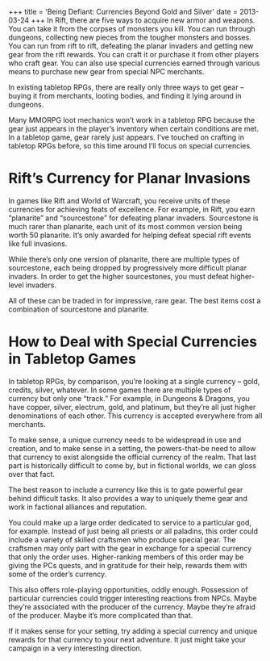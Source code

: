 +++
title = 'Being Defiant: Currencies Beyond Gold and Silver'
date = 2013-03-24
+++
In Rift, there are five ways to acquire new armor and weapons. You can take it from the corpses of monsters you kill. You can run through dungeons, collecting new pieces from the tougher monsters and bosses. You can run from rift to rift, defeating the planar invaders and getting new gear from the rift rewards. You can craft it or purchase it from other players who craft gear. You can also use special currencies earned through various means to purchase new gear from special NPC merchants.

In existing tabletop RPGs, there are really only three ways to get gear – buying it from merchants, looting bodies, and finding it lying around in dungeons.

Many MMORPG loot mechanics won’t work in a tabletop RPG because the gear just appears in the player’s inventory when certain conditions are met. In a tabletop game, gear rarely just appears. I’ve touched on crafting in tabletop RPGs before, so this time around I’ll focus on special currencies.

# Rift’s Currency for Planar Invasions

In games like Rift and World of Warcraft, you receive units of these currencies for achieving feats of excellence. For example, in Rift, you earn “planarite” and “sourcestone” for defeating planar invaders. Sourcestone is much rarer than planarite, each unit of its most common version being worth 50 planarite. It’s only awarded for helping defeat special rift events like full invasions.

While there’s only one version of planarite, there are multiple types of sourcestone, each being dropped by progressively more difficult planar invaders. In order to get the higher sourcestones, you must defeat higher-level invaders.

All of these can be traded in for impressive, rare gear. The best items cost a combination of sourcestone and planarite.

# How to Deal with Special Currencies in Tabletop Games

In tabletop RPGs, by comparison, you’re looking at a single currency – gold, credits, silver, whatever. In some games there are multiple types of currency but only one “track.” For example, in Dungeons & Dragons, you have copper, silver, electrum, gold, and platinum, but they’re all just higher denominations of each other. This currency is accepted everywhere from all merchants.

To make sense, a unique currency needs to be widespread in use and creation, and to make sense in a setting, the powers-that-be need to allow that currency to exist alongside the official currency of the realm. That last part is historically difficult to come by, but in fictional worlds, we can gloss over that fact.

The best reason to include a currency like this is to gate powerful gear behind difficult tasks. It also provides a way to uniquely theme gear and work in factional alliances and reputation.

You could make up a large order dedicated to service to a particular god, for example. Instead of just being all priests or all paladins, this order could include a variety of skilled craftsmen who produce special gear. The craftsmen may only part with the gear in exchange for a special currency that only the order uses. Higher-ranking members of this order may be giving the PCs quests, and in gratitude for their help, rewards them with some of the order’s currency.

This also offers role-playing opportunities, oddly enough. Possession of particular currencies could trigger interesting reactions from NPCs. Maybe they’re associated with the producer of the currency. Maybe they’re afraid of the producer. Maybe it’s more complicated than that.

If it makes sense for your setting, try adding a special currency and unique rewards for that currency to your next adventure. It just might take your campaign in a very interesting direction.